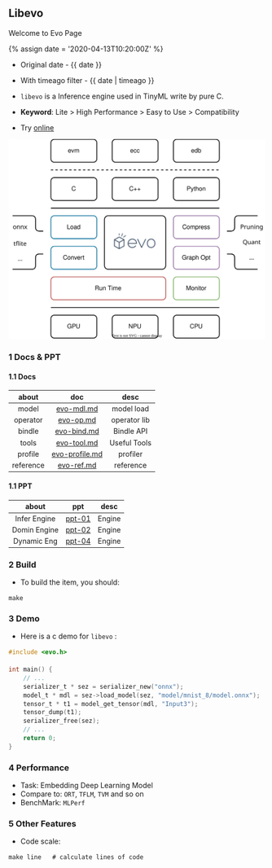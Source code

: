 ---
---


## Libevo

Welcome to Evo Page

{% assign date = '2020-04-13T10:20:00Z' %}

- Original date - {{ date }}
- With timeago filter - {{ date | timeago }}

- `libevo` is a Inference engine used in TinyML write by pure C.
- **Keyword**: Lite > High Performance > Easy to Use > Compatibility
- Try [online](./server)

![evo](./public/evo.svg)


### 1 Docs & PPT

#### 1.1 Docs

|    about    |              doc                    |     desc     |
|:-----------:|:-----------------------------------:|:------------:|
|    model    | [evo-mdl.md](./evo-mdl.md)          |  model load  |
|  operator   | [evo-op.md](./evo-op.md)            | operator lib |
|    bindle   | [evo-bind.md](./evo-bind.md)        |  Bindle API  |
|    tools    | [evo-tool.md](./evo-tool.md)        |  Useful Tools|
|   profile   | [evo-profile.md](./evo-profile.md)  |   profiler   |
|  reference  | [evo-ref.md](./evo-ref.md)          |  reference   |


#### 1.1 PPT

|     about     |              ppt            |     desc     |
|:-------------:|:---------------------------:|:------------:|
|  Infer Engine |  [ppt-01](./ppt-01.html)    |    Engine    |
|  Domin Engine |  [ppt-02](./ppt-02.html)    |    Engine    |
|  Dynamic Eng  |  [ppt-04](./ppt-04.html)    |    Engine    |


### 2 Build

- To build the item, you should:

```shell
make
```


### 3 Demo

- Here is a c demo for `libevo` :

```c
#include <evo.h>

int main() {
    // ...
    serializer_t * sez = serializer_new("onnx");
    model_t * mdl = sez->load_model(sez, "model/mnist_8/model.onnx");
    tensor_t * t1 = model_get_tensor(mdl, "Input3");
    tensor_dump(t1);
    serializer_free(sez);
    // ...
    return 0;
}
```

### 4 Performance

- Task: Embedding Deep Learning Model
- Compare to: `ORT`, `TFLM`, `TVM` and so on
- BenchMark: `MLPerf`



### 5 Other Features

- Code scale:

```shell
make line   # calculate lines of code
```